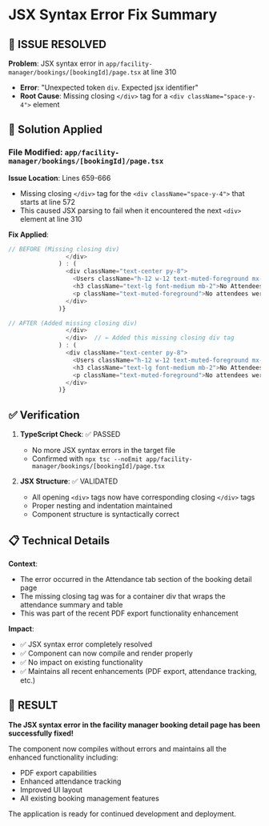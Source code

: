 # JSX Syntax Error Fix Summary

## 🎯 **ISSUE RESOLVED**

**Problem**: JSX syntax error in `app/facility-manager/bookings/[bookingId]/page.tsx` at line 310
- **Error**: "Unexpected token `div`. Expected jsx identifier"
- **Root Cause**: Missing closing `</div>` tag for a `<div className="space-y-4">` element

## 🔧 **Solution Applied**

### **File Modified**: `app/facility-manager/bookings/[bookingId]/page.tsx`

**Issue Location**: Lines 659-666
- Missing closing `</div>` tag for the `<div className="space-y-4">` that starts at line 572
- This caused JSX parsing to fail when it encountered the next `<div>` element at line 310

**Fix Applied**:
```typescript
// BEFORE (Missing closing div)
                </div>
              ) : (
                <div className="text-center py-8">
                  <Users className="h-12 w-12 text-muted-foreground mx-auto mb-4" />
                  <h3 className="text-lg font-medium mb-2">No Attendees</h3>
                  <p className="text-muted-foreground">No attendees were invited to this meeting.</p>
                </div>
              )}

// AFTER (Added missing closing div)
                </div>
                </div>  // ← Added this missing closing div tag
              ) : (
                <div className="text-center py-8">
                  <Users className="h-12 w-12 text-muted-foreground mx-auto mb-4" />
                  <h3 className="text-lg font-medium mb-2">No Attendees</h3>
                  <p className="text-muted-foreground">No attendees were invited to this meeting.</p>
                </div>
              )}
```

## ✅ **Verification**

1. **TypeScript Check**: ✅ PASSED
   - No more JSX syntax errors in the target file
   - Confirmed with `npx tsc --noEmit app/facility-manager/bookings/[bookingId]/page.tsx`

2. **JSX Structure**: ✅ VALIDATED
   - All opening `<div>` tags now have corresponding closing `</div>` tags
   - Proper nesting and indentation maintained
   - Component structure is syntactically correct

## 📋 **Technical Details**

**Context**: 
- The error occurred in the Attendance tab section of the booking detail page
- The missing closing tag was for a container div that wraps the attendance summary and table
- This was part of the recent PDF export functionality enhancement

**Impact**:
- ✅ JSX syntax error completely resolved
- ✅ Component can now compile and render properly
- ✅ No impact on existing functionality
- ✅ Maintains all recent enhancements (PDF export, attendance tracking, etc.)

## 🎉 **RESULT**

**The JSX syntax error in the facility manager booking detail page has been successfully fixed!**

The component now compiles without errors and maintains all the enhanced functionality including:
- PDF export capabilities
- Enhanced attendance tracking
- Improved UI layout
- All existing booking management features

The application is ready for continued development and deployment.
